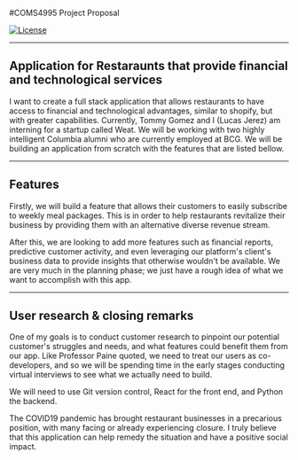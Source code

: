 #COMS4995 Project Proposal 

[![License](https://img.shields.io/badge/License-Apache%202.0-blue.svg)](https://opensource.org/licenses/Apache-2.0)

___

## Application for Restaraunts that provide financial and technological services 

I want to create a full stack application that allows restaurants to have access to financial and technological advantages, similar to shopify, but with greater capabilities. Currently, Tommy Gomez and I (Lucas Jerez) am interning for a startup called Weat. We will be working with two highly intelligent Columbia alumni who are currently employed at BCG. We will be building an application from scratch with the features that are listed bellow. 

___

## Features

Firstly, we will build a feature that allows their customers to easily subscribe to weekly meal packages. This is in order to help restaurants revitalize their business by providing them with an alternative diverse revenue stream.

After this, we are looking to add more features such as financial reports, predictive customer activity, and even leveraging our platform's client's business data to provide insights that otherwise wouldn't be available. We are very much in the planning phase; we just have a rough idea of what we want to accomplish with this app.

___
## User research & closing remarks

One of my goals is to conduct customer research to pinpoint our potential customer's struggles and needs, and what features could benefit them from our app. Like Professor Paine quoted, we need to treat our users as co-developers, and so we will be spending time in the early stages conducting virtual interviews to see what we actually need to build.

We will need to use Git version control, React for the front end, and Python the backend. 

The COVID19 pandemic has brought restaurant businesses in a precarious position, with many facing or already experiencing closure. I truly believe that this application can help remedy the situation and have a positive social impact.




